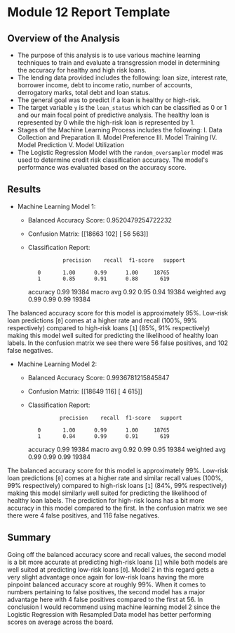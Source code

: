 # Module 12 Report Template

## Overview of the Analysis

* The purpose of this analysis is to use various machine learning techniques to train and evaluate a transgression model in determining the accuracy for healthy and high risk loans.
* The lending data provided includes the following: loan size, interest rate, borrower income, debt to income ratio, number of accounts, derrogatory marks, total debt and loan status.
* The general goal was to predict if a loan is healthy or high-risk.
* The target variable `y` is the `loan_status` which can be classified as 0 or 1 and our main focal point of predictive analysis. The healthy loan is represented by 0 while the high-risk loan is represented by 1.
* Stages of the Machine Learning Process includes the following:
  I. Data Collection and Preparation
  II. Model Preference
  III. Model Training
  IV. Model Prediction
  V. Model Utilization
* The Logistic Regression Model with the `random_oversampler` model was used to determine credit risk classification accuracy. The model's performance was evaluated based on the accuracy score.

## Results

* Machine Learning Model 1:
  * Balanced Accuracy Score: 0.9520479254722232
  * Confusion Matrix:
    [[18663   102]
    [   56   563]]
  * Classification Report:

                   precision    recall  f1-score   support

           0       1.00      0.99      1.00     18765
           1       0.85      0.91      0.88       619

    accuracy                           0.99     19384
   macro avg       0.92      0.95      0.94     19384
weighted avg       0.99      0.99      0.99     19384

The balanced accuracy score for this model is approximately 95%. Low-risk loan predictions [`0`] comes at a higher rate and recall (100%, 99% respectively) compared to high-risk loans [`1`] (85%, 91% respectively) making this model well suited for predicting the likelihood of healthy loan labels. In the confusion matrix we see there were 56 false positives, and 102 false negatives.

* Machine Learning Model 2:
  * Balanced Accuracy Score: 0.9936781215845847
  * Confusion Matrix:
    [[18649   116]
    [    4   615]]
  * Classification Report:

                  precision    recall  f1-score   support

           0       1.00      0.99      1.00     18765
           1       0.84      0.99      0.91       619

    accuracy                           0.99     19384
   macro avg       0.92      0.99      0.95     19384
weighted avg       0.99      0.99      0.99     19384

The balanced accuracy score for this model is approximately 99%. Low-risk loan predictions [`0`] comes at a higher rate and similar recall values (100%, 99% respectively) compared to high-risk loans [`1`] (84%, 99% respectively) making this model similarly well suited for predicting the likelihood of healthy loan labels. The prediction for high-risk loans has a bit more accuracy in this model compared to the first. In the confusion matrix we see there were 4 false positives, and 116 false negatives.

## Summary

Going off the balanced accuracy score and recall values, the second model is a bit more accurate at predicting high-risk loans [`1`] while both models are well suited at predicting low-risk loans [`0`]. Model 2 in this regard gets a very slight advantage once again for low-risk loans having the more pinpoint balanced accuracy score at roughly 99%. When it comes to numbers pertaining to false positives, the second model has a major advantage here with 4 false positives compared to the first at 56. In conclusion I would recommend using machine learning model 2 since the Logistic Regression with Resampled Data model has better performing scores on average across the board.
